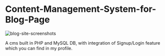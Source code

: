 # Content-Management-System-for-Blog-Page
![blog-site-screenshots](https://github.com/user-attachments/assets/d3c896ad-5964-47e6-9138-75d41039a52e)



 A cms built in PHP and MySQL DB, with integration of Signup/Login feature which you can find in my profile. 

